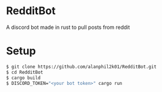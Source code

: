 # RedditBot

A discord bot made in rust to pull posts from reddit

# Setup
```sh
$ git clone https://github.com/alanphil2k01/RedditBot.git
$ cd RedditBot
$ cargo build
$ DISCORD_TOKEN="<your bot token>" cargo run
```
